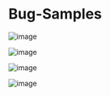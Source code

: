 # Bug-Samples

![image](https://github.com/IoanaVasarhelyi99/Bug-Samples/assets/135469580/fdb2af3a-1d8f-4c37-a50a-d75ee6a88503)

![image](https://github.com/IoanaVasarhelyi99/Bug-Samples/assets/135469580/9b7e33bf-656d-4ee7-9d7b-a4aeefa03e11)

![image](https://github.com/IoanaVasarhelyi99/Bug-Samples/assets/135469580/798ce8de-cc61-451a-92be-57ca722bfdcb)

![image](https://github.com/IoanaVasarhelyi99/Bug-Samples/assets/135469580/3450920d-2ded-4baf-ac5a-497d3346396e)
